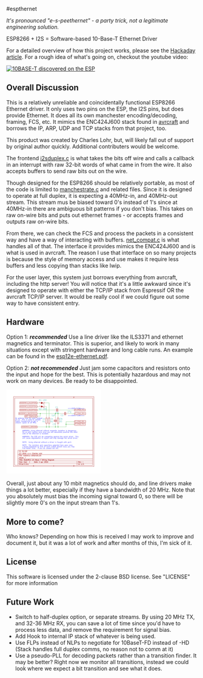 #espthernet

*It's pronounced "e-s-peethernet" - a party trick, not a legitimate engineering solution.*

ESP8266 + I2S = Software-based 10-Base-T Ethernet Driver

For a detailed overview of how this project works, please see the [Hackaday article](http://hackaday.com/2016/04/01/ethernet-controller-discovered-in-the-esp8266/).  For a rough idea of what's going on, checkout the youtube video:

[![10BASE-T discovered on the ESP](https://img.youtube.com/vi/XKnyAYKP434/0.jpg)](https://www.youtube.com/watch?v=XKnyAYKP434)


## Overall Discussion

This is a relatively unreliable and coincidentally functional ESP8266 Ethernet driver.  It only uses two pins on the ESP, the I2S pins, but does provide Ethernet.  It does all its own manchester encoding/decoding, framing, FCS, etc.  It mimics the ENC424J600 stack found in [avrcraft](http://github.com/cnlohr/avrcraft) and borrows the IP, ARP, UDP and TCP stacks from that project, too.

This product was created by Charles Lohr, but, will likely fall out of support by original author quickly.  Additional contributers would be welcome.

The frontend [i2sduplex.c](user/i2sduplex.c) is what takes the bits off wire and calls a callback in an interrupt with raw 32-bit words of what came in from the wire.  It also accepts buffers to send raw bits out on the wire.

Though designed for the ESP8266 should be relatively portable, as most of the code is limited to [manchestrate.c](user/manchestrate.c) and related files.  Since it is designed to operate at full duplex, it is expecting a 40MHz-in, and 40MHz-out stream.  This stream mus be biased toward 0's instead of 1's since at 40MHz-in there are ambiguous bit patterns if you don't bias.  This takes on raw on-wire bits and puts out ethernet frames - or accepts frames and outputs raw on-wire bits.

From there, we can check the FCS and process the packets in a consistent way and have a way of interacting with buffers. [net_compat.c](etherhelp/net_compat.c) is what handles all of that.  The interface it provides mimics the ENC424J600 and is what is used in avrcraft.  The reason I use that interface on so many projects is because the style of memory access and use makes it require less buffers and less copying than stacks like lwip.

For the user layer, this system just borrows everything from avrcraft, including the http server!  You will notice that it's a little awkward since it's designed to operate with either the TCP/IP stack from Espressif OR the avrcraft TCP/IP server.  It would be really cool if we could figure out some way to have consistent entry.

## Hardware

Option 1: ***recommended*** Use a line driver like the ILS3371 and ethernet magnetics and terminator.  This is superior, and likely to work in many situations except with stringent hardware and long cable runs. An example can be found in the [esp12e-ethernet.pdf](hardware/esp12e-ethernet.pdf).

Option 2: ***not recommended*** Just jam some capacitors and resistors onto the input and hope for the best.  This is potentially hazardous and may not work on many devices.  Be ready to be disappointed.


<A HREF="hardware/nodemcu-ethernet.png"><img src="hardware/nodemcu-ethernet.png" width=250px></a>

Overall, just about any 10 mbit magnetics should do, and line drivers make things a lot better, especially if they have a bandwidth of 20 MHz.  Note that you absolutely must bias the incoming signal toward 0, so there will be slightly more 0's on the input stream than 1's.

## More to come?

Who knows?  Depending on how this is received I may work to improve and document it, but it was a lot of work and after months of this, I'm sick of it.

## License

This software is licensed under the 2-clause BSD license.  See "LICENSE" for more information

## Future Work
 * Switch to half-duplex option, or separate streams.  By using 20 MHz TX, and 32-36 MHz RX, you can save a lot of time since you'd have to process less data, and remove the requirement for signal bias. 
 * Add Hook to internal IP stack of whatever is being used.
 * Use FLPs instead of NLPs to negotiate for 10BaseT-FD instead of -HD  (Stack handles full duplex comms, no reason not to comm at it)
 * Use a pseudo-PLL for decoding packets rather than a transition finder.  It may be better?  Right now we monitor all transitions, instead we could look where we expect a bit transition and see what it does.
